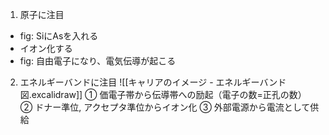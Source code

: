 1. 原子に注目

- fig: SiにAsを入れる
- イオン化する
- fig: 自由電子になり、電気伝導が起こる

2. エネルギーバンドに注目
![[キャリアのイメージ - エネルギーバンド図.excalidraw]]
    ① 価電子帯から伝導帯への励起（電子の数$=$正孔の数）
    ② ドナー準位, アクセプタ準位からイオン化
    ③ 外部電源から電流として供給
